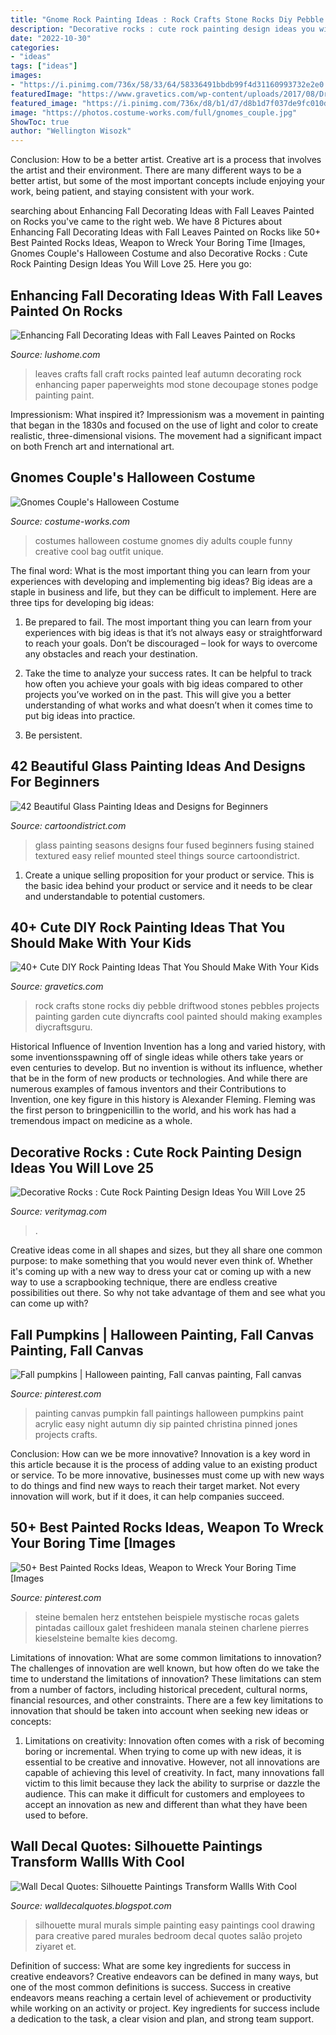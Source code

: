 ```yaml
---
title: "Gnome Rock Painting Ideas : Rock Crafts Stone Rocks Diy Pebble Driftwood Stones Pebbles Projects Painting Garden Cute Diyncrafts Cool Painted Should Making Examples Diycraftsguru"
description: "Decorative rocks : cute rock painting design ideas you will love 25"
date: "2022-10-30"
categories:
- "ideas"
tags: ["ideas"]
images:
- "https://i.pinimg.com/736x/58/33/64/58336491bbdb99f4d31160993732e2e0.jpg"
featuredImage: "https://www.gravetics.com/wp-content/uploads/2017/08/Driftwood-Stone-Art.jpg"
featured_image: "https://i.pinimg.com/736x/d8/b1/d7/d8b1d7f037de9fc010d3d0affda4218e--painting-pumpkins-fall-pumpkins.jpg"
image: "https://photos.costume-works.com/full/gnomes_couple.jpg"
ShowToc: true
author: "Wellington Wisozk"
---
```



Conclusion: How to be a better artist.
Creative art is a process that involves the artist and their environment. There are many different ways to be a better artist, but some of the most important concepts include enjoying your work, being patient, and staying consistent with your work.

	

		
searching about Enhancing Fall Decorating Ideas with Fall Leaves Painted on Rocks you've came to the right web. We have 8 Pictures about Enhancing Fall Decorating Ideas with Fall Leaves Painted on Rocks like 50+ Best Painted Rocks Ideas, Weapon to Wreck Your Boring Time [Images, Gnomes Couple&#039;s Halloween Costume and also Decorative Rocks : Cute Rock Painting Design Ideas You Will Love 25. Here you go:
		
    
## Enhancing Fall Decorating Ideas With Fall Leaves Painted On Rocks

<img loading=lazy src="https://www.lushome.com/wp-content/uploads/2012/11/painted-rocks-rockpainting-ideas-fall-leaves-10.jpg" onerror="this.onerror=null;this.src='https://tse1.mm.bing.net/th?id=OIP.0TSNYyxqPnbT5Ktiz8OusAAAAA&amp;pid=15.1';" alt="Enhancing Fall Decorating Ideas with Fall Leaves Painted on Rocks">

_Source: lushome.com_

>leaves crafts fall craft rocks painted leaf autumn decorating rock enhancing paper paperweights mod stone decoupage stones podge painting paint. 

	

Impressionism: What inspired it?
Impressionism was a movement in painting that began in the 1830s and focused on the use of light and color to create realistic, three-dimensional visions. The movement had a significant impact on both French art and international art.

    
## Gnomes Couple&#039;s Halloween Costume

<img loading=lazy src="https://photos.costume-works.com/full/gnomes_couple.jpg" onerror="this.onerror=null;this.src='https://tse3.mm.bing.net/th?id=OIP.2JdtylD5wfK8Wk9rmP1IaQHaJ-&amp;pid=15.1';" alt="Gnomes Couple&#039;s Halloween Costume">

_Source: costume-works.com_

>costumes halloween costume gnomes diy adults couple funny creative cool bag outfit unique. 

	

The final word: What is the most important thing you can learn from your experiences with developing and implementing big ideas?
Big ideas are a staple in business and life, but they can be difficult to implement. Here are three tips for developing big ideas:
1. Be prepared to fail. The most important thing you can learn from your experiences with big ideas is that it’s not always easy or straightforward to reach your goals. Don’t be discouraged – look for ways to overcome any obstacles and reach your destination.

2. Take the time to analyze your success rates. It can be helpful to track how often you achieve your goals with big ideas compared to other projects you’ve worked on in the past. This will give you a better understanding of what works and what doesn’t when it comes time to put big ideas into practice.

3. Be persistent.

    
## 42 Beautiful Glass Painting Ideas And Designs For Beginners

<img loading=lazy src="http://www.cartoondistrict.com/wp-content/uploads/2017/07/Glass-Painting-Ideas-and-Designs-for-Beginners3.jpg" onerror="this.onerror=null;this.src='https://tse2.mm.bing.net/th?id=OIP.e7gy4_WrgwROh80_EKYHKQHaLH&amp;pid=15.1';" alt="42 Beautiful Glass Painting Ideas and Designs for Beginners">

_Source: cartoondistrict.com_

>glass painting seasons designs four fused beginners fusing stained textured easy relief mounted steel things source cartoondistrict. 

	

1. Create a unique selling proposition for your product or service. This is the basic idea behind your product or service and it needs to be clear and understandable to potential customers. 

    
## 40+ Cute DIY Rock Painting Ideas That You Should Make With Your Kids

<img loading=lazy src="https://www.gravetics.com/wp-content/uploads/2017/08/Driftwood-Stone-Art.jpg" onerror="this.onerror=null;this.src='https://tse1.mm.bing.net/th?id=OIP.c4MfVSSFfU_rueacjvwKjAHaKu&amp;pid=15.1';" alt="40+ Cute DIY Rock Painting Ideas That You Should Make With Your Kids">

_Source: gravetics.com_

>rock crafts stone rocks diy pebble driftwood stones pebbles projects painting garden cute diyncrafts cool painted should making examples diycraftsguru. 

	

Historical Influence of Invention
Invention has a long and varied history, with some inventionsspawning off of single ideas while others take years or even centuries to develop. But no invention is without its influence, whether that be in the form of new products or technologies. And while there are numerous examples of famous inventors and their Contributions to Invention, one key figure in this history is Alexander Fleming. Fleming was the first person to bringpenicillin to the world, and his work has had a tremendous impact on medicine as a whole.

    
## Decorative Rocks : Cute Rock Painting Design Ideas You Will Love 25

<img loading=lazy src="https://veritymag.com/wp-content/uploads/2019/01/Decorative-Rocks-Cute-Rock-Painting-Design-Ideas-You-Will-Love-25.jpg" onerror="this.onerror=null;this.src='https://tse4.mm.bing.net/th?id=OIP.lEadJk3o0gt3Ra-2L3yHdAAAAA&amp;pid=15.1';" alt="Decorative Rocks : Cute Rock Painting Design Ideas You Will Love 25">

_Source: veritymag.com_

>. 

	

Creative ideas come in all shapes and sizes, but they all share one common purpose: to make something that you would never even think of. Whether it's coming up with a new way to dress your cat or coming up with a new way to use a scrapbooking technique, there are endless creative possibilities out there. So why not take advantage of them and see what you can come up with?

    
## Fall Pumpkins | Halloween Painting, Fall Canvas Painting, Fall Canvas

<img loading=lazy src="https://i.pinimg.com/736x/d8/b1/d7/d8b1d7f037de9fc010d3d0affda4218e--painting-pumpkins-fall-pumpkins.jpg" onerror="this.onerror=null;this.src='https://tse2.mm.bing.net/th?id=OIP.Eo-yGfhhdQFo9QFzs8lSGwHaJ3&amp;pid=15.1';" alt="Fall pumpkins | Halloween painting, Fall canvas painting, Fall canvas">

_Source: pinterest.com_

>painting canvas pumpkin fall paintings halloween pumpkins paint acrylic easy night autumn diy sip painted christina pinned jones projects crafts. 

	

Conclusion: How can we be more innovative?
Innovation is a key word in this article because it is the process of adding value to an existing product or service. To be more innovative, businesses must come up with new ways to do things and find new ways to reach their target market. Not every innovation will work, but if it does, it can help companies succeed.

    
## 50+ Best Painted Rocks Ideas, Weapon To Wreck Your Boring Time [Images

<img loading=lazy src="https://i.pinimg.com/736x/58/33/64/58336491bbdb99f4d31160993732e2e0.jpg" onerror="this.onerror=null;this.src='https://tse1.mm.bing.net/th?id=OIP.dBS-Epwcg2tbeAvNoWurvgHaL3&amp;pid=15.1';" alt="50+ Best Painted Rocks Ideas, Weapon to Wreck Your Boring Time [Images">

_Source: pinterest.com_

>steine bemalen herz entstehen beispiele mystische rocas galets pintadas cailloux galet freshideen manala steinen charlene pierres kieselsteine bemalte kies decomg. 

	

Limitations of innovation: What are some common limitations to innovation?
The challenges of innovation are well known, but how often do we take the time to understand the limitations of innovation? These limitations can stem from a number of factors, including historical precedent, cultural norms, financial resources, and other constraints.
There are a few key limitations to innovation that should be taken into account when seeking new ideas or concepts:

1. Limitations on creativity: Innovation often comes with a risk of becoming boring or incremental. When trying to come up with new ideas, it is essential to be creative and innovative. However, not all innovations are capable of achieving this level of creativity. In fact, many innovations fall victim to this limit because they lack the ability to surprise or dazzle the audience. This can make it difficult for customers and employees to accept an innovation as new and different than what they have been used to before.


    
## Wall Decal Quotes: Silhouette Paintings Transform Wallls With Cool

<img loading=lazy src="http://4.bp.blogspot.com/-sMeTXE1IfUI/Um-dsw6Aj-I/AAAAAAAAECk/PFuzivWzP4c/s1600/Silhouette-painitning.jpg" onerror="this.onerror=null;this.src='https://tse3.mm.bing.net/th?id=OIP.P8xHR3euS4IaBKuRHfztmQHaFj&amp;pid=15.1';" alt="Wall Decal Quotes: Silhouette Paintings Transform Wallls With Cool">

_Source: walldecalquotes.blogspot.com_

>silhouette mural murals simple painting easy paintings cool drawing para creative pared murales bedroom decal quotes salão projeto ziyaret et. 

	

Definition of success: What are some key ingredients for success in creative endeavors?
Creative endeavors can be defined in many ways, but one of the most common definitions is success. Success in creative endeavors means reaching a certain level of achievement or productivity while working on an activity or project. Key ingredients for success include a dedication to the task, a clear vision and plan, and strong team support.

